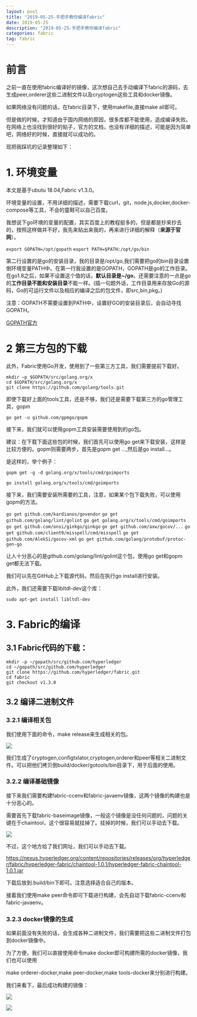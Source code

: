 ```yaml
---
layout: post
title: "2019-05-25-手把手教你编译fabric"
date: 2019-05-25 
description: "2019-05-25-手把手教你编译fabric"
categories: fabric
tag: fabric
--- 
```


# 前言

之前一直在使用fabric编译好的镜像，这次想自己去手动编译下fabric的源码，去生成peer,orderer这些二进制文件以及cryptogen这些工具和docker镜像。

如果网络没有问题的话，在fabric目录下，使用makefile,直接make all即可。

但是做的时候，才知道由于国内网络的原因，很多库都不能使用，造成编译失败。在网络上也没找到很好的贴子，官方的文档，也没有详细的描述，可能是因为简单吧，网络好的时候，直接就可以成功的。

现把我踩坑的记录整理如下：

# 1. 环境变量

本文是基于ubutu 18.04,Fabric v1.3.0。

环境变量的设置，不用详细的描述，需要下载curl，git，node.js,docker,docker-compose等工具，不会的童鞋可以自己百度。

我想说下go环境的变量的配置，其实百度上的教程挺多的，但是都是抄来抄去的，按照这样做并不好，我先来贴出来我的，再来进行详细的解释（**来源于官网**）。

`export GOPATH=/opt/gopath`
`export PATH=$PATH:/opt/go/bin`

第二行设置的是go的安装目录，我的目录是/opt/go,我们需要把go的bin目录设置倒环境变量PATH中。在第一行我设置的是GOPATH，GOPATH是go的工作目录。在go1.8之后，如果不设置这个值的话，**默认目录是~/go**。还需要注意的一点是go的**工作目录不能和安装目录**不能一样。(插一句题外话，工作目录用来存放Go的源码，Go的可运行文件以及相应的编译之后的包文件，即src,bin,pkg。)

注意：GOPATH不需要设置到PATH中，设置好GO的安装目录后，会自动寻找GOPATH。

[GOPATH官方](https://github.com/golang/go/wiki/SettingGOPATH)



# 2 第三方包的下载

此外，Fabric使用Go开发，使用到了一些第三方工具，我们需要提前下载好。

```shell
mkdir –p $GOPATH/src/golang.org/x
cd $GOPATH/src/golang.org/x
git clone https://github.com/golang/tools.git
```

即使下载好上面的tools工具，还是不够，我们还是需要下载第三方的go管理工具，gopm

    go get -u github.com/gpmgo/gopm
接下来，我们就可以使用gopm工具安装需要使用到的go包。

建议：在下载下面这些包的时候，我们首先可以使用go get来下载安装，这样是比较方便的。gopm则需要两步，首先是gopm get ...,然后是go install...。

是这样的，举个例子：

   `gopm get -g -d golang.org/x/tools/cmd/goimports`

   `go install golang.org/x/tools/cmd/goimports`

接下来，我们需要安装所需要的工具，注意，如果某个包下载失败，可以使用gopm的方法。

`go get github.com/kardianos/govendor`
`go get github.com/golang/lint/golint`
`go get golang.org/x/tools/cmd/goimports`
`go get github.com/onsi/ginkgo/ginkgo`
`go get github.com/axw/gocov/...`
`go get github.com/client9/misspell/cmd/misspell`
`go get github.com/AlekSi/gocov-xml`
`go get github.com/golang/protobuf/protoc-gen-go`

让人十分恶心的是github.com/golang/lint/golint这个包，使用go get和gopm get都无法下载。

我们可以先在GitHub上下载源代码，然后在执行go install进行安装。

此外，我们还需要下载libltdl-dev这个库：

```shell
sudo apt-get install libltdl-dev 
```

# 3. Fabric的编译

## 3.1 Fabric代码的下载：

```
mkdir -p ~/gopath/src/github.com/hyperledger 
cd ~/gopath/src/github.com/hyperledger 
git clone https://github.com/hyperledger/fabric.git
cd fabric
git checkout v1.3.0
```

## 3.2 编译二进制文件

### 3.2.1 编译相关包

我们使用下面的命令，make release来生成相关的包。

![](https://img2018.cnblogs.com/blog/1358741/201905/1358741-20190525160831481-1000041102.png)

我们生成了cryptogen,configtxlator,cryptogen,orderer和peer等相关二进制文件。可以把他们拷贝倒build/docker/gotools/bin目录下，用于后面的使用。

### 3.2.2 编译基础镜像

接下来我们需要构建fabric-ccenv和fabric-javaenv镜像，这两个镜像的构建也是十分恶心的。

需要首先下载fabric-baseimage镜像，一般这个镜像是没任何问题的，问题的关键在于chaintool，这个很容易就挂掉了。挂掉的时候，我们可以手动去下载。

![](https://img2018.cnblogs.com/blog/1358741/201905/1358741-20190525162340130-660365624.png)

不过，这个地方给了我们网址，我们可以手动去下载。

https://nexus.hyperledger.org/content/repositories/releases/org/hyperledger/fabric/hyperledger-fabric/chaintool-1.0.1/hyperledger-fabric-chaintool-1.0.1.jar

下载后放到.build/bin下即可。注意选择适合自己的版本。

接着我们使用make peer命令即可下载进行构建，会先自动下载fabric-ccenv和fabric-javaenv。

### 3.2.3 docker镜像的生成

如果前面没有失败的话，会生成各种二进制文件，我们需要把这些二进制文件打包到docker镜像中。

为了方便，我们可以直接使用命令make docker即可构建所需的docker镜像，我们也可以使用

make orderer-docker,make peer-docker,make tools-docker来分别进行构建。

我们来看下，最后成功构建的镜像：

![](https://img2018.cnblogs.com/blog/1358741/201905/1358741-20190525163318691-122165656.png)







![](https://img2018.cnblogs.com/blog/1358741/201905/1358741-20190525161601684-793585247.png)























